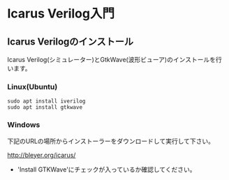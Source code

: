# Icarus Verilog入門

## Icarus Verilogのインストール

Icarus Verilog(シミュレーター)とGtkWave(波形ビューア)のインストールを行います。

### Linux(Ubuntu)
  ```
  sudo apt install iverilog
  sudo apt install gtkwave
  ```

### Windows

下記のURLの場所からインストーラーをダウンロードして実行して下さい。

http://bleyer.org/icarus/

- 'Install GTKWave'にチェックが入っているか確認してください。
